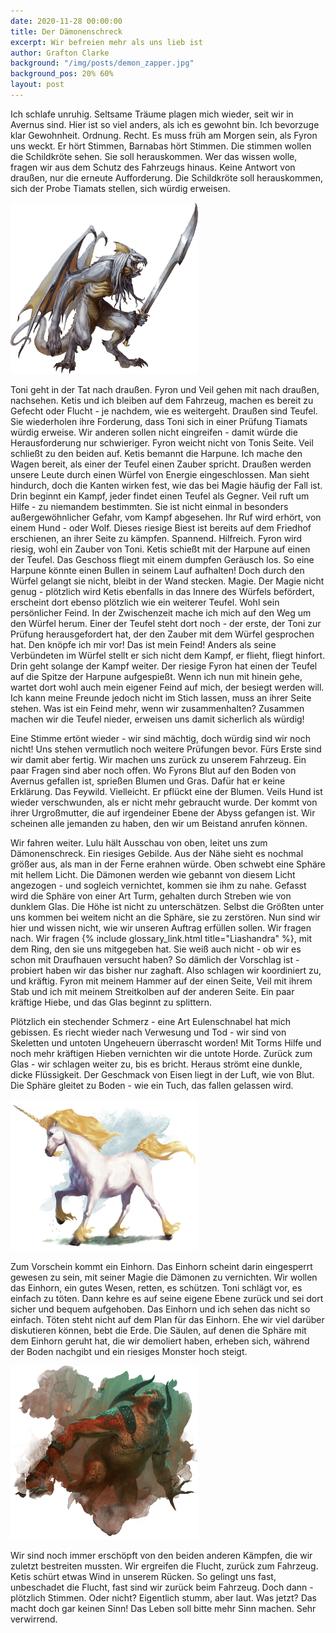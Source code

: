 ```yaml
---
date: 2020-11-28 00:00:00
title: Der Dämonenschreck
excerpt: Wir befreien mehr als uns lieb ist
author: Grafton Clarke
background: "/img/posts/demon_zapper.jpg"
background_pos: 20% 60%
layout: post
---
```


Ich schlafe unruhig. Seltsame Träume plagen mich wieder, seit wir in Avernus
sind. Hier ist so viel anders, als ich es gewohnt bin. Ich bevorzuge klar
Gewohnheit. Ordnung. Recht. Es muss früh am Morgen sein, als Fyron uns weckt.
Er hört Stimmen, Barnabas hört Stimmen. Die stimmen wollen die Schildkröte
sehen. Sie soll herauskommen. Wer das wissen wolle, fragen wir aus dem Schutz
des Fahrzeugs hinaus. Keine Antwort von draußen, nur die erneute Aufforderung.
Die Schildkröte soll herauskommen, sich der Probe Tiamats stellen, sich würdig
erweisen.

![Abishai](/img/posts/abishai.png)

Toni geht in der Tat nach draußen. Fyron und Veil gehen mit nach draußen,
nachsehen. Ketis und ich bleiben auf dem Fahrzeug, machen es bereit zu Gefecht
oder Flucht - je nachdem, wie es weitergeht. Draußen sind Teufel. Sie
wiederholen ihre Forderung, dass Toni sich in einer Prüfung Tiamats würdig
erweise. Wir anderen sollen nicht eingreifen - damit würde die Herausforderung
nur schwieriger. Fyron weicht nicht von Tonis Seite. Veil schließt zu den
beiden auf. Ketis bemannt die Harpune. Ich mache den Wagen bereit, als einer
der Teufel einen Zauber spricht. Draußen werden unsere Leute durch einen Würfel
von Energie eingeschlossen. Man sieht hindurch, doch die Kanten wirken fest,
wie das bei Magie häufig der Fall ist. Drin beginnt ein Kampf, jeder findet
einen Teufel als Gegner. Veil ruft um Hilfe - zu niemandem bestimmten. Sie ist
nicht einmal in besonders außergewöhnlicher Gefahr, vom Kampf abgesehen. Ihr
Ruf wird erhört, von einem Hund - oder Wolf. Dieses riesige Biest ist bereits
auf dem Friedhof erschienen, an ihrer Seite zu kämpfen. Spannend. Hilfreich.
Fyron wird riesig, wohl ein Zauber von Toni. Ketis schießt mit der Harpune auf
einen der Teufel. Das Geschoss fliegt mit einem dumpfen Geräusch los. So eine
Harpune könnte einen Bullen in seinem Lauf aufhalten! Doch durch den Würfel
gelangt sie nicht, bleibt in der Wand stecken. Magie. Der Magie nicht genug -
plötzlich wird Ketis ebenfalls in das Innere des Würfels befördert, erscheint
dort ebenso plötzlich wie ein weiterer Teufel. Wohl sein persönlicher Feind. In
der Zwischenzeit mache ich mich auf den Weg um den Würfel herum. Einer der
Teufel steht dort noch - der erste, der Toni zur Prüfung herausgefordert hat,
der den Zauber mit dem Würfel gesprochen hat. Den knöpfe ich mir vor! Das ist
mein Feind! Anders als seine Verbündeten im Würfel stellt er sich nicht dem
Kampf, er flieht, fliegt hinfort. Drin geht solange der Kampf weiter. Der
riesige Fyron hat einen der Teufel auf die Spitze der Harpune aufgespießt. Wenn
ich nun mit hinein gehe, wartet dort wohl auch mein eigener Feind auf mich, der
besiegt werden will. Ich kann meine Freunde jedoch nicht im Stich lassen, muss
an ihrer Seite stehen. Was ist ein Feind mehr, wenn wir zusammenhalten?
Zusammen machen wir die Teufel nieder, erweisen uns damit sicherlich als
würdig!

Eine Stimme ertönt wieder - wir sind mächtig, doch würdig sind wir noch nicht!
Uns stehen vermutlich noch weitere Prüfungen bevor. Fürs Erste sind wir damit
aber fertig. Wir machen uns zurück zu unserem Fahrzeug. Ein paar Fragen sind
aber noch offen. Wo Fyrons Blut auf den Boden von Avernus gefallen ist,
sprießen Blumen und Gras. Dafür hat er keine Erklärung. Das Feywild.
Vielleicht. Er pflückt eine der Blumen. Veils Hund ist wieder verschwunden, als
er nicht mehr gebraucht wurde. Der kommt von ihrer Urgroßmutter, die auf
irgendeiner Ebene der Abyss gefangen ist. Wir scheinen alle jemanden zu haben,
den wir um Beistand anrufen können.

Wir fahren weiter. Lulu hält Ausschau von oben, leitet uns zum Dämonenschreck.
Ein riesiges Gebilde. Aus der Nähe sieht es nochmal größer aus, als man in der
Ferne erahnen würde. Oben schwebt eine Sphäre mit hellem Licht. Die Dämonen
werden wie gebannt von diesem Licht angezogen - und sogleich vernichtet, kommen
sie ihm zu nahe. Gefasst wird die Sphäre von einer Art Turm, gehalten durch
Streben wie von dunklem Glas. Die Höhe ist nicht zu unterschätzen. Selbst die
Größten unter uns kommen bei weitem nicht an die Sphäre, sie zu zerstören. Nun
sind wir hier und wissen nicht, wie wir unseren Auftrag erfüllen sollen. Wir
fragen nach. Wir fragen {% include glossary_link.html title="Liashandra" %}, mit dem Ring, den sie uns mitgegeben hat.
Sie weiß auch nicht - ob wir es schon mit Draufhauen versucht haben? So dämlich
der Vorschlag ist - probiert haben wir das bisher nur zaghaft. Also schlagen
wir koordiniert zu, und kräftig. Fyron mit meinem Hammer auf der einen Seite,
Veil mit ihrem Stab und ich mit meinem Streitkolben auf der anderen Seite. Ein
paar kräftige Hiebe, und das Glas beginnt zu splittern.

Plötzlich ein stechender Schmerz - eine Art Eulenschnabel hat mich gebissen. Es
riecht wieder nach Verwesung und Tod - wir sind von Skeletten und untoten
Ungeheuern überrascht worden! Mit Torms Hilfe und noch mehr kräftigen Hieben
vernichten wir die untote Horde. Zurück zum Glas - wir schlagen weiter zu, bis
es bricht. Heraus strömt eine dunkle, dicke Flüssigkeit. Der Geschmack von
Eisen liegt in der Luft, wie von Blut. Die Sphäre gleitet zu Boden - wie ein
Tuch, das fallen gelassen wird.

![Einhorn](/img/posts/unicorn.png)

Zum Vorschein kommt ein Einhorn. Das Einhorn scheint darin eingesperrt gewesen
zu sein, mit seiner Magie die Dämonen zu vernichten. Wir wollen das Einhorn,
ein gutes Wesen, retten, es schützen. Toni schlägt vor, es einfach zu töten.
Dann kehre es auf seine eigene Ebene zurück und sei dort sicher und bequem
aufgehoben. Das Einhorn und ich sehen das nicht so einfach. Töten steht nicht
auf dem Plan für das Einhorn. Ehe wir viel darüber diskutieren können, bebt die
Erde. Die Säulen, auf denen die Sphäre mit dem Einhorn geruht hat, die wir
demoliert haben, erheben sich, während der Boden nachgibt und ein riesiges
Monster hoch steigt.

![Sire of Insanity](/img/posts/sire_of_insanity.png)

Wir sind noch immer erschöpft von den beiden anderen Kämpfen, die wir zuletzt
bestreiten mussten. Wir ergreifen die Flucht, zurück zum Fahrzeug. Ketis schürt
etwas Wind in unserem Rücken. So gelingt uns fast, unbeschadet die Flucht, fast
sind wir zurück beim Fahrzeug. Doch dann - plötzlich Stimmen. Oder nicht?
Eigentlich stumm, aber laut. Was jetzt? Das macht doch gar keinen Sinn! Das
Leben soll bitte mehr Sinn machen. Sehr verwirrend.

